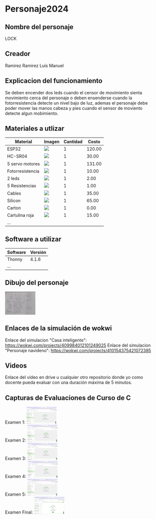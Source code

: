 # Personaje2024
## Nombre del personaje
LOCK
## Creador
Ramirez Ramirez Luis Manuel
## Explicacion del funcionamiento
Se deben encender dos leds cuando el censor de movimiento sienta movimiento cerca del personaje o deben ensenderse cuando la fotorresistencia detecte un nivel bajo de luz, ademas el personaje debe poder mover las manos cabeza y pies cuando el sensor de moviento detecte algun mobimiento.

## Materiales a utlizar
|Material|Imagen|Cantidad|Costo|
|--|--|--|--|
|ESP32|<img src="https://github.com/user-attachments/assets/0d280367-493e-4f7c-a587-36e1f822116b" width="100"/>|1|120.00|
|HC-SR04|<img width="100" src="https://github.com/user-attachments/assets/e8f3a364-83e3-4194-9eb1-15547012fb1b" />|1|30.00|
|5 servo motores|<img width="100" src="https://www.aranacorp.com/wp-content/uploads/towerpro-servo-sg90.jpg" />|1|131.00|
|Fotorresistencia|<img width="100" src="https://wp.7robot.net/wp-content/uploads/2018/07/LDR_Arduino.jpg" />|1|10.00|
|2 leds|<img width="100" src="https://www.steren.com.mx/media/catalog/product/cache/bb0cad18a6adb5d17b0efd58f4201a2f/image/1709082e0/led-de-5-mm-color-rojo-claro.jpg" />|1|2.00|
|5 Resistencias|<img width="100" src="https://uelectronics.com/wp-content/uploads/2023/03/Resistencias-1W.jpg" />|1|1.00|
|Cables|<img width="100" src="https://http2.mlstatic.com/D_NQ_NP_2X_637462-MLM44450253267_122020-F.webp" />|1|35.00|
|Silicon|<img width="100" src="https://www.officedepot.com.mx/medias/61154-1200ftw?context=bWFzdGVyfHJvb3R8NzA3MDl8aW1hZ2UvZ2lmfGFHSmlMMmcwTlM4NU1EY3dOVEkzTnpBNU1qRTBMbWRwWmd8MjRlNzhkZGIzY2M2M2Q1MjkyYWZmZDBmMzk5ODE0NzUzYWRhOWQ3ZDFkMGFlNTAxNzIxYmFjNmYwZTAxMzA5Yg" />|1|65.00|
|Carton|<img width="100" src="https://m.media-amazon.com/images/I/61Fwr6MU17L._AC_SX679_.jpg" />|1|0.00|
|Cartulina roja|<img width="100" src="https://papeleriadelahorro.mx/cdn/shop/products/0001_x800_6bc9c6f9-dbf4-43a9-944d-760c48e9e427.jpg?v=1675381930&width=1600" />|1|15.00|
|...||||

## Software a utilizar
|Software|Versión|
|--|--|
|Thonny|4.1.6|
|...||

## Dibujo del personaje
<img width="100" src="https://github.com/RamirezLuisManuel/PersonajeNavidenio2024/blob/main/Dibujo.jpg?raw=true"/>

## Enlaces de la simulación de wokwi
Enlace del simulacion "Casa inteligente":
https://wokwi.com/projects/409984012101249025
Enlace del simulacion "Personaje navideno":
https://wokwi.com/projects/410154375421072385


## Videos
Enlace del vídeo en drive u cualquier otro repositorio donde yo como docente pueda evaluar con una duración máxima de 5 minutos.

## Capturas de Evaluaciones de Curso de C
Examen 1:
<img width="100" src="https://github.com/RamirezLuisManuel/PersonajeNavidenio2024/blob/main/Examen1.png?raw=true"/><br>
Examen 2:
<img width="100" src="https://github.com/RamirezLuisManuel/PersonajeNavidenio2024/blob/main/Examen2.png?raw=true"/><br>
Examen 3:
<img width="100" src="https://github.com/RamirezLuisManuel/PersonajeNavidenio2024/blob/main/Examen3.png?raw=true"/><br>
Examen 4:
<img width="100" src="https://github.com/RamirezLuisManuel/PersonajeNavidenio2024/blob/main/Examen4.png?raw=true"/><br>
Examen 5:
<img width="100" src="https://github.com/RamirezLuisManuel/PersonajeNavidenio2024/blob/main/Examen5.png?raw=true"/><br>
Examen Final:
<img width="100" src="https://github.com/RamirezLuisManuel/PersonajeNavidenio2024/blob/main/ExamenFinal.png?raw=true"/><br>
